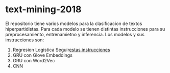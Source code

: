 # text-mining-2018

El repositorio tiene varios modelos para la clasificacion de textos hiperpartidistas. 
Para cada modelo se tienen distintas instrucciones para su preprocesamiento, entrenamietno y inferencia.
Los modelos y sus instrucciones son:
1. Regresion Logistica
Seguir[estas instrucciones](LogReg.md)
2. GRU con Glove Embeddings
3. GRU con Word2Vec
4. CNN
